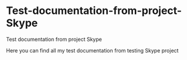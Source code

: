 # Test-documentation-from-project-Skype
Test documentation from project Skype

Here you can find all my test documentation from testing Skype project

